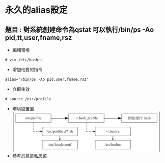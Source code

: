 # 永久的alias設定

## 題目 : 對系統創建命令為qstat 可以執行/bin/ps -Ao pid,tt,user,fname,rsz

* 編輯環境
```
# vim /etc/bashrc
```
* 增加他要的指令

```
alias='/bin/ps -Ao pid,user,fname,rsz'
```

* 立即生效

```
# source /etc/profile
```

* 環境設置圖
![](envir_path.PNG)
* 參考於[鳥哥私房菜](http://linux.vbird.org/linux_basic/0320bash.php#alias)